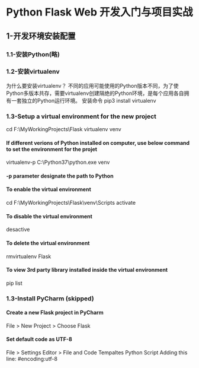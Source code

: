 # Python Flask Web 开发入门与项目实战
## 1-开发环境安装配置
### 1.1-安装Python(略)
### 1.2-安装virtualenv
为什么要安装virtualenv？
不同的应用可能使用的Python版本不同，为了使Python多版本共存，需要virtualenv创建隔绝的Python环境，是每个应用各自拥有一套独立的Python运行环境。
安装命令 pip3 install virtualenv
### 1.3-Setup a virtual environment for the new project
cd F:\MyWorkingProjects\Flask
virtualenv venv

#### If different verions of Python installed on computer, use below command to set the environment for the projet
virtualenv-p C:\Python37\python.exe venv

#### -p parameter designate the path to Python
#### To enable the virtual environment
cd F:\MyWorkingProjects\Flask\venv\Scripts
activate
#### To disable the virtual environment
desactive
#### To delete the virtual environment
rmvirtualenv Flask
#### To view 3rd party library installed inside the virtual environment
pip list
### 1.3-Install PyCharm (skipped)
#### Create a new Flask project in PyCharm
File > New Project > Choose Flask
#### Set default code as UTF-8
File > Settings
Editor > File and Code Tempaltes
Python Script
Adding this line:
#encoding:utf-8





